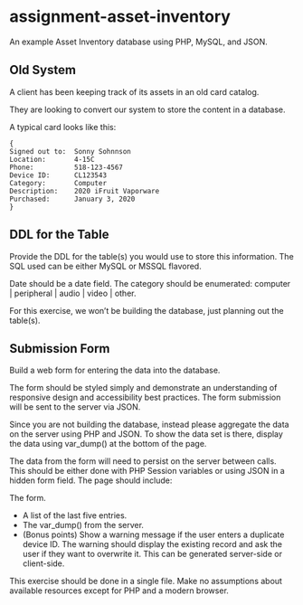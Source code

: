 # assignment-asset-inventory

An example Asset Inventory database using PHP, MySQL, and JSON.

## Old System

A client has been keeping track of its assets in an old card catalog.

They are looking to convert our system to store the content in a database.

A typical card looks like this:

```
{
Signed out to:  Sonny Sohnnson
Location:       4-15C
Phone:          518-123-4567
Device ID:      CL123543
Category:       Computer
Description:    2020 iFruit Vaporware
Purchased:      January 3, 2020
}
```

## DDL for the Table

Provide the DDL for the table(s) you would use to store this information. The SQL used can be either MySQL or MSSQL flavored.

Date should be a date field.
The category should be enumerated: computer | peripheral | audio | video | other.

For this exercise, we won’t be building the database, just planning out the table(s).

## Submission Form

Build a web form for entering the data into the database.

The form should be styled simply and demonstrate an understanding of responsive design and accessibility best practices.
The form submission will be sent to the server via JSON.

Since you are not building the database, instead please aggregate the data on the server using PHP and JSON. To show the data set is there, display the data using var_dump() at the bottom of the page.

The data from the form will need to persist on the server between calls. This should be either done with PHP Session variables or using JSON in a hidden form field.
The page should include:

The form.
- A list of the last five entries.
- The var_dump() from the server.
- (Bonus points) Show a warning message if the user enters a duplicate device ID. The warning should display the existing record and ask the user if they want to overwrite it. This can be generated server-side or client-side.

This exercise should be done in a single file. Make no assumptions about available resources except for PHP and a modern browser.
